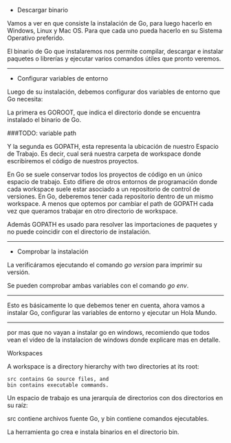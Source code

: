 - Descargar binario

Vamos a ver en que consiste la instalación de Go, para luego hacerlo en Windows, Linux y Mac OS. Para que cada uno pueda hacerlo en su Sistema Operativo preferido.

El binario de Go que instalaremos nos permite compilar, descargar e instalar paquetes o librerías y ejecutar varios comandos útiles que pronto veremos.

---

- Configurar variables de entorno

Luego de su instalación, debemos configurar dos variables de entorno que Go necesita:

La primera es GOROOT, que indica el directorio donde se encuentra instalado el binario de Go.

###TODO: variable path

Y la segunda es GOPATH, esta representa la ubicación de nuestro Espacio de Trabajo. Es decir, cual será nuestra carpeta de workspace donde escribiremos el código de nuestros proyectos.

En Go se suele conservar todos los proyectos de código en un único espacio de trabajo. Esto difiere de otros entornos de programación donde cada workspace suele estar asociado a un repositorio de control de versiones. En Go, deberemos tener cada repositorio dentro de un mismo workspace. A menos que optemos por cambiar el path de GOPATH cada vez que queramos trabajar en otro directorio de workspace.

Además GOPATH es usado para resolver las importaciones de paquetes y no puede coincidir con el directorio de instalación.

---

- Comprobar la instalación

La verificáramos ejecutando el comando *go version* para imprimir su versión.

Se pueden comprobar ambas variables con el comando *go env*.

---

Esto es básicamente lo que debemos tener en cuenta, ahora vamos a instalar Go, configurar las variables de entorno y ejecutar un Hola Mundo.

---

por mas que no vayan a instalar go en windows, recomiendo que todos vean el video de la instalacion de windows donde explicare mas en detalle.

Workspaces

A workspace is a directory hierarchy with two directories at its root:

    src contains Go source files, and
    bin contains executable commands. 

Un espacio de trabajo es una jerarquía de directorios con dos directorios en su raíz:

src contiene archivos fuente Go, y
bin contiene comandos ejecutables.

La herramienta go crea e instala binarios en el directorio bin.